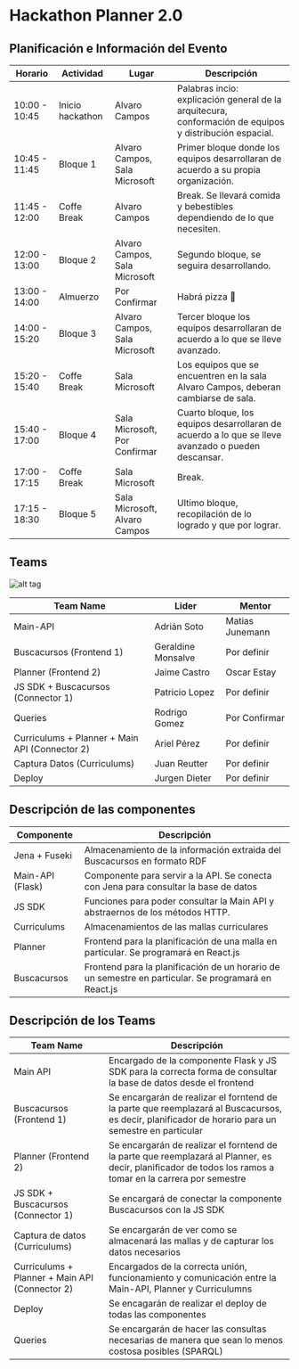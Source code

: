 # Hackathon Planner 2.0

## Planificación e Información del Evento

| Horario        | Actividad            | Lugar         | Descripción |
| ------------------------- |------------------- | ------------ |---------------------------|
| 10:00 - 10:45   | Inicio hackathon | Alvaro Campos |  Palabras incio: explicación general de la arquitecura, conformación de equipos y distribución espacial. |
| 10:45 - 11:45   | Bloque 1      |  Alvaro Campos, Sala Microsoft | Primer bloque donde los equipos desarrollaran de acuerdo a su propia organización. |
| 11:45 - 12:00 | Coffe Break      |    Alvaro Campos | Break. Se llevará comida y bebestibles dependiendo de lo que necesiten. |
| 12:00 - 13:00 | Bloque 2      |    Alvaro Campos, Sala Microsoft | Segundo bloque, se seguira desarrollando. |
| 13:00 - 14:00 | Almuerzo      |    Por Confirmar | Habrá pizza :pizza: |
| 14:00 - 15:20 | Bloque 3      |   Alvaro Campos, Sala Microsoft | Tercer bloque los equipos desarrollaran de acuerdo a lo que se lleve avanzado. |
| 15:20 - 15:40 | Coffe Break      |    Sala Microsoft | Los equipos que se encuentren en la sala Alvaro Campos, deberan cambiarse de sala.  |
| 15:40 - 17:00 | Bloque 4 | Sala Microsoft, Por Confirmar |Cuarto bloque, los equipos desarrollaran de acuerdo a lo que se lleve avanzado o pueden descansar.  |
| 17:00 - 17:15 | Coffe Break      |  Sala Microsoft | Break. |
| 17:15 - 18:30 | Bloque 5     |    Sala Microsoft, Alvaro Campos | Ultimo bloque, recopilación de lo logrado y que por lograr.|

## Teams

![alt tag](./diagrama.png)


| Team Name | Lider | Mentor |
| ---------- |---------- |---------- |
| Main-API | Adrián Soto  | Matias Junemann |
| Buscacursos (Frontend 1) | Geraldine Monsalve | Por definir |
| Planner (Frontend 2) | Jaime Castro | Oscar Estay |
| JS SDK + Buscacursos (Connector 1)| Patricio Lopez | Por definir |
| Queries| Rodrigo Gomez | Por Confirmar |
| Curriculums + Planner + Main API (Connector 2) | Ariel Pérez | Por definir |
| Captura Datos (Curriculums) | Juan Reutter | Por definir |
| Deploy| Jurgen Dieter | Por definir |


## Descripción de las componentes

| Componente | Descripción |
| ------------ | -------------------------------------------------- |
| Jena + Fuseki | Almacenamiento de la información extraida del Buscacursos en formato RDF |
| Main-API (Flask) | Componente para servir a la API. Se conecta con Jena para consultar la base de datos |
| JS SDK | Funciones para poder consultar la Main API y abstraernos de los métodos HTTP. |
| Curriculums | Almacenamientos de las mallas curriculares|
| Planner | Frontend para la planificación de una malla en particular. Se programará en React.js |
| Buscacursos | Frontend para la planificación de un horario de un semestre en particular. Se programará en React.js |

## Descripción de los Teams
| Team Name | Descripción |
| ------------ | --------------------------------------------------------------------- |
| Main API | Encargado de la componente Flask y JS SDK para la correcta forma de consultar la base de datos desde el frontend |
| Buscacursos (Frontend 1) | Se encargarán de realizar el forntend de la parte que reemplazará al Buscacursos, es decir, planificador de horario para un semestre en particular     
| Planner (Frontend 2) | Se encargarán de realizar el forntend de la parte que reemplazará al Planner, es decir, planificador de todos los ramos a tomar en la carrera por semestre |
| JS SDK + Buscacursos (Connector 1) | Se encargará de conectar la componente Buscacursos con la JS SDK |
| Captura de datos (Curriculums) | Se encargarán de ver como se almacenará las mallas y de capturar los datos necesarios |
| Curriculums + Planner + Main API (Connector 2) | Encargados de la correcta unión, funcionamiento y comunicación entre la Main-API, Planner y Curriculumns |
| Deploy | Se encagarán de realizar el deploy de todas las componentes |
| Queries | Se encargarán de hacer las consultas necesarias de manera que sean lo menos costosa posibles (SPARQL) |
